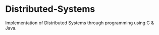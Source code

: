 # Distributed-Systems
Implementation of Distributed Systems through programming using C &amp; Java.
